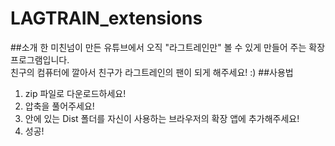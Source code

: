 # LAGTRAIN_extensions
##소개
한 미친넘이 만든 유튜브에서 오직 "라그트레인만" 볼 수 있게 만들어 주는 확장프로그램입니다.<br>
친구의 컴퓨터에 깔아서 친구가 라그트레인의 팬이 되게 해주세요! :)
##사용법
1. zip 파일로 다운로드하세요!</br>
2. 압축을 풀어주세요!</br>
3. 안에 있는 Dist 폴더를 자신이 사용하는 브라우저의 확장 앱에 추가해주세요!</br>
4. 성공!</br>
